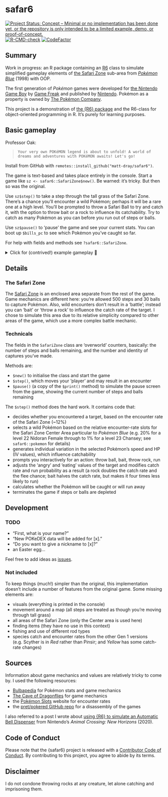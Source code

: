
<!-- README.md is generated from README.Rmd. Please edit that file -->

# safar6

<!-- badges: start -->

[![Project Status: Concept – Minimal or no implementation has been done
yet, or the repository is only intended to be a limited example, demo,
or
proof-of-concept.](https://www.repostatus.org/badges/latest/concept.svg)](https://www.repostatus.org/#concept)
[![R-CMD-check](https://github.com/matt-dray/safar6/workflows/R-CMD-check/badge.svg)](https://github.com/matt-dray/safar6/actions)
[![CodeFactor](https://www.codefactor.io/repository/github/matt-dray/safar6/badge)](https://www.codefactor.io/repository/github/matt-dray/safar6)
<!-- badges: end -->

## Summary

Work in progress: an R package containing an [R6](https://r6.r-lib.org/)
class to simulate simplified gameplay elements of [the Safari
Zone](https://bulbapedia.bulbagarden.net/wiki/Kanto_Safari_Zone)
sub-area from [*Pokémon
Blue*](https://bulbapedia.bulbagarden.net/wiki/Generation_I) (1998) with
OOP.

The first generation of *Pokémon* games were developed for [the Nintendo
Game Boy](https://en.wikipedia.org/wiki/Game_Boy) by [Game
Freak](https://www.gamefreak.co.jp/) and published by
[Nintendo](https://www.nintendo.com). Pokémon as a property is owned by
[The Pokémon Company](https://www.pokemon.co.jp/).

This project is a demonstration of [the {R6}
package](https://r6.r-lib.org/) and the R6-class for object-oriented
programming in R. It’s purely for learning purposes.

## Basic gameplay

Professor Oak:

> `Your very own POKéMON legend is about to unfold! A world of dreams and adventures with POKéMON awaits! Let's go!`

Install from GitHub with `remotes::install_github("matt-dray/safar6")`.

The game is text-based and takes place entirely in the console. Start a
game like `sz <- safar6::SafariZone$new()`. Be warned: it’s tricky. But
then so was the original.

Use `sz$step()` to take a step through the tall grass of the Safari
Zone. There’s a chance you’ll encounter a wild Pokémon; perhaps it will
be a rare one at a high level. You’ll be prompted to throw a Safari Ball
to try and catch it, with the option to throw bait or a rock to
influence its catchability. Try to catch as many Pokémon as you can
before you run out of steps or balls.

Use `sz$pause()` to ‘pause’ the game and see your current stats. You can
boot up `$bills_pc` to see which Pokémon you’ve caught so far.

For help with fields and methods see `?safar6::SafariZone`.

<details>
<summary>
Click for (contrived!) example gameplay 👾
</summary>

``` r
> sz <- safar6::SafariZone$new()
# Welcome to the SAFARI ZONE!
#  For just $500, you can catch all the Pokemon you want in the park!
#  Would you like to join the hunt?
#  > YES NO
#  That'll be $500 please!
#  We only use a special POKe BALL here.
#  BLUE received 30 SAFARI BALLs!
#  We'll call you on the PA when you run out of time or SAFARI BALLs!
> sz$step()
# 499/500
> sz$step()
# 498/500
> sz$step()
# 497/500
# Wild VENONAT L22 appeared!
# ------------------------
# BALLx30 (1)     BAIT (2)
# THROW ROCK (3)  RUN (4)
# Selection: 
> 3
# BLUE threw a ROCK.
# Wild VENONAT is angry!
# ------------------------
# BALLx30 (1)     BAIT (2)
# THROW ROCK (3)  RUN (4)
# Selection:
> 1
# BLUE used SAFARI BALL!
# Wobble...
# Darn! The POKeMON broke free!
# Wild VENONAT is angry!
# ------------------------
# BALLx29 (1)     BAIT (2)
# THROW ROCK (3)  RUN (4)
# Selection: 
> 1
# BLUE used SAFARI BALL!
# Wobble... Wobble... Wobble...
# All right!
# VENONAT was caught!
# VENONAT was transferred to BILL's PC!
> sz$pause()
# 497/500
# BALLx28
# Transferred to BILL's PC: 1
> sz$bills_pc
#   species level
# 1 VENONAT    22
```

</details>

## Details

### The Safari Zone

The [Safari
Zone](https://bulbapedia.bulbagarden.net/wiki/Kanto_Safari_Zone) is an
enclosed area separate from the rest of the game. Game mechanics are
different here: you’re allowed 500 steps and 30 balls to capture
Pokémon. Also, wild encounters don’t result in a ‘battle’; instead you
can ‘bait’ or ‘throw a rock’ to influence the catch rate of the target.
I chose to simulate this area due to its relative simplicity compared to
other areas of the game, which use a more complex battle mechanic.

### Technicals

The fields in the `SafariZone` class are ‘overworld’ counters,
basically: the number of steps and balls remaining, and the number and
identity of captures you’ve made.

Methods are:

-   `$new()` to initialise the class and start the game
-   `$step()`, which moves your ‘player’ and may result in an encounter
-   `$pause()` (a copy of the `$print()` method) to simulate the pause
    screen from the game, showing the current number of steps and balls
    remaining

The `$step()` method does the hard work. It contains code that:

-   decides whether you encountered a target, based on the encounter
    rate of the Safari Zone (\~12%)
-   selects a wild Pokémon based on the relative encounter-rate slots
    for the Safari Zone Center Area particular to *Pokémon Blue*
    (e.g. 20% for a level 22 Nidoran Female through to 1% for a level 23
    Chansey; see `safar6::pokemon` for details)
-   generates individual variation in the selected Pokémon’s speed and
    HP (IV values), which influence catchability
-   prompts you interactively for an action: throw ball, bait, throw
    rock, run
-   adjusts the ‘angry’ and ‘eating’ values of the target and modifies
    catch rate and run probability as a result (a rock doubles the catch
    rate and the flee chance; bait halves the catch rate, but makes it
    four times less likely to run)
-   calculates whether the Pokémon will be caught or will run away
-   terminates the game if steps or balls are depleted

## Development

### TODO

-   “First, what is your name?”
-   “New POKeDEX data will be added for \[x\].”
-   “Do you want to give a nickname to \[x\]?”
-   an Easter egg…

Feel free to add ideas as
[issues](https://www.github.com/matt-dray/safar6/issues/).

### Not included

To keep things (much!) simpler than the original, this implementation
doesn’t include a number of features from the original game. Some
missing elements are:

-   visuals (everything is printed in the console)
-   movement around a map (all steps are treated as though you’re moving
    through tall grass)
-   all areas of the Safari Zone (only the Center area is used here)
-   finding items (they have no use in this context)
-   fishing and use of different rod types
-   species catch and encounter rates from the other Gen 1 versions
    (e.g. Scyther is in *Red* rather than Pinsir; and *Yellow* has some
    catch-rate changes)

## Sources

Information about game mechanics and values are relatively tricky to
come by. I used the following resources:

-   [Bulbapedia](https://bulbapedia.bulbagarden.net/) for Pokémon stats
    and game mechanics
-   [The Cave of Dragonflies](https://www.dragonflycave.com/) for game
    mechanics
-   the [Pokémon Slots](https://sites.google.com/site/pokemonslots)
    website for encounter rates
-   the [pret/pokered GitHub repo](https://github.com/pret/pokered) for
    a disassembly of the games

I also referred to a post I wrote about [using {R6} to simulate an
Automatic Bell
Dispenser](https://www.rostrum.blog/2020/04/04/repaying-tom-nook-with-r6/)
from Nintendo’s *Animal Crossing: New Horizons* (2020).

## Code of Conduct

Please note that the {safar6} project is released with a [Contributor
Code of
Conduct](https://contributor-covenant.org/version/2/0/CODE_OF_CONDUCT.html).
By contributing to this project, you agree to abide by its terms.

## Disclaimer

I do not condone throwing rocks at any creature, let alone catching and
imprisoning them.

